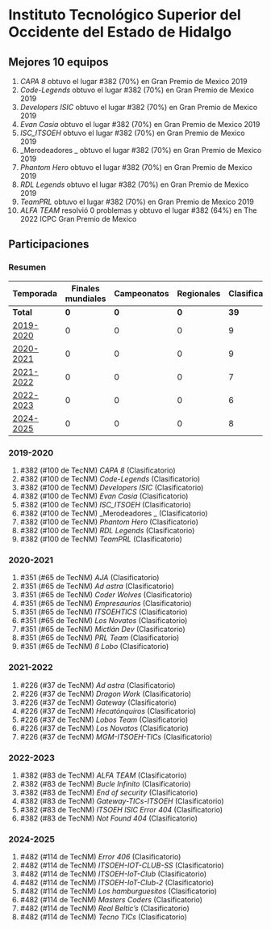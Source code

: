 ---
---

# Instituto Tecnológico Superior del Occidente del Estado de Hidalgo

## Mejores 10 equipos

1. _CAPA 8_ obtuvo el lugar #382 (70%) en Gran Premio de Mexico 2019
1. _Code-Legends_ obtuvo el lugar #382 (70%) en Gran Premio de Mexico 2019
1. _Developers ISIC_ obtuvo el lugar #382 (70%) en Gran Premio de Mexico 2019
1. _Evan Casia_ obtuvo el lugar #382 (70%) en Gran Premio de Mexico 2019
1. _ISC_ITSOEH_ obtuvo el lugar #382 (70%) en Gran Premio de Mexico 2019
1. _Merodeadores _ obtuvo el lugar #382 (70%) en Gran Premio de Mexico 2019
1. _Phantom Hero_ obtuvo el lugar #382 (70%) en Gran Premio de Mexico 2019
1. _RDL Legends_ obtuvo el lugar #382 (70%) en Gran Premio de Mexico 2019
1. _TeamPRL_ obtuvo el lugar #382 (70%) en Gran Premio de Mexico 2019
1. _ALFA TEAM_ resolvió 0 problemas y obtuvo el lugar #382 (64%) en The 2022 ICPC Gran Premio de Mexico

## Participaciones

### Resumen

| Temporada | Finales mundiales | Campeonatos | Regionales | Clasificatorios | Equipos |
| --- | --- | --- | --- | --- | --- |
| **Total** | **0** | **0** | **0** | **39** | **39** |
| [2019-2020](#2019-2020) | 0 | 0 | 0 | 9 | 9 |
| [2020-2021](#2020-2021) | 0 | 0 | 0 | 9 | 9 |
| [2021-2022](#2021-2022) | 0 | 0 | 0 | 7 | 7 |
| [2022-2023](#2022-2023) | 0 | 0 | 0 | 6 | 6 |
| [2024-2025](#2024-2025) | 0 | 0 | 0 | 8 | 8 |

### 2019-2020

1. #382 (#100 de TecNM) _CAPA 8_ (Clasificatorio)
1. #382 (#100 de TecNM) _Code-Legends_ (Clasificatorio)
1. #382 (#100 de TecNM) _Developers ISIC_ (Clasificatorio)
1. #382 (#100 de TecNM) _Evan Casia_ (Clasificatorio)
1. #382 (#100 de TecNM) _ISC_ITSOEH_ (Clasificatorio)
1. #382 (#100 de TecNM) _Merodeadores _ (Clasificatorio)
1. #382 (#100 de TecNM) _Phantom Hero_ (Clasificatorio)
1. #382 (#100 de TecNM) _RDL Legends_ (Clasificatorio)
1. #382 (#100 de TecNM) _TeamPRL_ (Clasificatorio)

### 2020-2021

1. #351 (#65 de TecNM) _AJA_ (Clasificatorio)
1. #351 (#65 de TecNM) _Ad astra_ (Clasificatorio)
1. #351 (#65 de TecNM) _Coder Wolves_ (Clasificatorio)
1. #351 (#65 de TecNM) _Empresaurios_ (Clasificatorio)
1. #351 (#65 de TecNM) _ITSOEHTICS_ (Clasificatorio)
1. #351 (#65 de TecNM) _Los Novatos_ (Clasificatorio)
1. #351 (#65 de TecNM) _Mictlán Dev_ (Clasificatorio)
1. #351 (#65 de TecNM) _PRL Team_ (Clasificatorio)
1. #351 (#65 de TecNM) _ß Lobo_ (Clasificatorio)

### 2021-2022

1. #226 (#37 de TecNM) _Ad astra_ (Clasificatorio)
1. #226 (#37 de TecNM) _Dragon Work_ (Clasificatorio)
1. #226 (#37 de TecNM) _Gateway_ (Clasificatorio)
1. #226 (#37 de TecNM) _Hecatónquiros_ (Clasificatorio)
1. #226 (#37 de TecNM) _Lobos Team_ (Clasificatorio)
1. #226 (#37 de TecNM) _Los Novatos_ (Clasificatorio)
1. #226 (#37 de TecNM) _MGM-ITSOEH-TICs_ (Clasificatorio)

### 2022-2023

1. #382 (#83 de TecNM) _ALFA TEAM_ (Clasificatorio)
1. #382 (#83 de TecNM) _Bucle Infinito_ (Clasificatorio)
1. #382 (#83 de TecNM) _End of security_ (Clasificatorio)
1. #382 (#83 de TecNM) _Gateway-TICs-ITSOEH_ (Clasificatorio)
1. #382 (#83 de TecNM) _ITSOEH ISIC Error 404_ (Clasificatorio)
1. #382 (#83 de TecNM) _Not Found 404_ (Clasificatorio)

### 2024-2025

1. #482 (#114 de TecNM) _Error 406_ (Clasificatorio)
1. #482 (#114 de TecNM) _ITSOEH-IOT-CLUB-SS_ (Clasificatorio)
1. #482 (#114 de TecNM) _ITSOEH-IoT-Club_ (Clasificatorio)
1. #482 (#114 de TecNM) _ITSOEH-IoT-Club-2_ (Clasificatorio)
1. #482 (#114 de TecNM) _Los hamburguesitos_ (Clasificatorio)
1. #482 (#114 de TecNM) _Masters Coders_ (Clasificatorio)
1. #482 (#114 de TecNM) _Real Beltic’s_ (Clasificatorio)
1. #482 (#114 de TecNM) _Tecno TICs_ (Clasificatorio)



